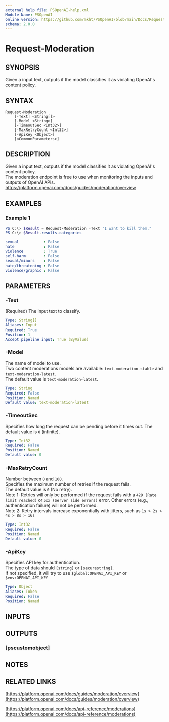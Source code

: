 ```yaml
---
external help file: PSOpenAI-help.xml
Module Name: PSOpenAI
online version: https://github.com/mkht/PSOpenAI/blob/main/Docs/Request-Moderation.md
schema: 2.0.0
---
```


# Request-Moderation

## SYNOPSIS
Given a input text, outputs if the model classifies it as violating OpenAI's content policy.

## SYNTAX

```
Request-Moderation
    [-Text] <String[]>
    [-Model <String>]
    [-TimeoutSec <Int32>]
    [-MaxRetryCount <Int32>]
    [-ApiKey <Object>]
    [<CommonParameters>]
```

## DESCRIPTION
Given a input text, outputs if the model classifies it as violating OpenAI's content policy.  
The moderation endpoint is free to use when monitoring the inputs and outputs of OpenAI APIs.  
https://platform.openai.com/docs/guides/moderation/overview

## EXAMPLES

### Example 1
```PowerShell
PS C:\> $Result = Request-Moderation -Text "I want to kill them."
PS C:\> $Result.results.categories
```
```yaml
sexual           : False
hate             : False
violence         : True
self-harm        : False
sexual/minors    : False
hate/threatening : False
violence/graphic : False
```

## PARAMETERS

### -Text
(Required)
The input text to classify.

```yaml
Type: String[]
Aliases: Input
Required: True
Position: 1
Accept pipeline input: True (ByValue)
```

### -Model
The name of model to use.  
Two content moderations models are available: `text-moderation-stable` and `text-moderation-latest`.  
The default value is `text-moderation-latest`.

```yaml
Type: String
Required: False
Position: Named
Default value: text-moderation-latest
```

### -TimeoutSec
Specifies how long the request can be pending before it times out.
The default value is `0` (infinite).

```yaml
Type: Int32
Required: False
Position: Named
Default value: 0
```

### -MaxRetryCount
Number between `0` and `100`.  
Specifies the maximum number of retries if the request fails.  
The default value is `0` (No retry).  
Note 1: Retries will only be performed if the request fails with a `429 (Rate limit reached)` or `5xx (Server side errors)` error. Other errors (e.g., authentication failure) will not be performed.  
Note 2: Retry intervals increase exponentially with jitters, such as `1s > 2s > 4s > 8s > 16s`

```yaml
Type: Int32
Required: False
Position: Named
Default value: 0
```

### -ApiKey
Specifies API key for authentication.  
The type of data should `[string]` or `[securestring]`.  
If not specified, it will try to use `$global:OPENAI_API_KEY` or `$env:OPENAI_API_KEY`

```yaml
Type: Object
Aliases: Token
Required: False
Position: Named
```


## INPUTS

## OUTPUTS

### [pscustomobject]
## NOTES

## RELATED LINKS

[https://platform.openai.com/docs/guides/moderation/overview](https://platform.openai.com/docs/guides/moderation/overview)

[https://platform.openai.com/docs/api-reference/moderations](https://platform.openai.com/docs/api-reference/moderations)

